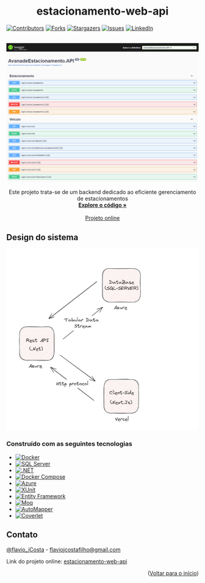 <a name="readme-top"></a>
<h1 align="center">estacionamento-web-api</h1>

[![Contributors][contributors-shield]][contributors-url]
[![Forks][forks-shield]][forks-url]
[![Stargazers][stars-shield]][stars-url]
[![Issues][issues-shield]][issues-url]
[![LinkedIn][linkedin-shield]][linkedin-url]

<br />
<div align="center">
  <a href="https://github.com/Flaviojcf/estacionamento-backend">
    <img src="/public/estacionamento-web-api.png" alt="Logo">
  </a>


  <p align="center">
    Este projeto trata-se de um backend dedicado ao eficiente gerenciamento de estacionamentos
    <br />
    <a href="https://github.com/Flaviojcf/estacionamento-backend"><strong>Explore o código »</strong></a>
    <br />
    <br />
    <a href="https://estacionamento-web-api.azurewebsites.net/swagger/index.html">Projeto online</a>
  </p>
</div>


## Design do sistema

<div align="center">
    <img src="/public/simple-architecture.jpg"  >
</div>

### Construído com as seguintes tecnologias
- [![Docker](https://img.shields.io/badge/Docker-2496ED?style=for-the-badge&logo=Docker&logoColor=white)](https://www.docker.com/)
- [![SQL Server](https://img.shields.io/badge/SQL%20Server-CC2927?style=for-the-badge&logo=Microsoft%20SQL%20Server&logoColor=white)](https://www.microsoft.com/pt-br/sql-server)
- [![.NET](https://img.shields.io/badge/.NET-5C2D91?style=for-the-badge&logo=.NET&logoColor=white)](https://dotnet.microsoft.com/)
- [![Docker Compose](https://img.shields.io/badge/Docker%20Compose-2496ED?style=for-the-badge&logo=Docker&logoColor=white)](https://docs.docker.com/compose/)
- [![Azure](https://img.shields.io/badge/Azure-0089D6?style=for-the-badge&logo=Microsoft%20Azure&logoColor=white)](https://azure.microsoft.com/pt-br/)
- [![XUnit](https://img.shields.io/badge/XUnit-5C2D91?style=for-the-badge&logo=xunit&logoColor=white)](https://xunit.net/)
- [![Entity Framework](https://img.shields.io/badge/Entity%20Framework-512BD4?style=for-the-badge&logo=.NET&logoColor=white)](https://docs.microsoft.com/pt-br/ef/)
- [![Moq](https://img.shields.io/badge/Moq-00A74A?style=for-the-badge&logo=moq&logoColor=white)](https://github.com/Moq/moq4)
- [![AutoMapper](https://img.shields.io/badge/AutoMapper-006400?style=for-the-badge&logo=AutoMapper&logoColor=white)](https://automapper.org/)
- [![Coverlet](https://img.shields.io/badge/Coverlet-512BD4?style=for-the-badge&logo=.NET&logoColor=white)](https://coverlet.dev/)

## Contato
[@flavio_jCosta](mailto:flaviojcostafilho@gmail.com) - flaviojcostafilho@gmail.com

Link do projeto online: [estacionamento-web-api](https://estacionamento-web-api.azurewebsites.net/swagger/index.html)

<p align="right">(<a href="#readme-top">Voltar para o início</a>)</p>


[contributors-shield]: https://img.shields.io/github/contributors/flaviojcf/estacionamento-backend.svg?style=for-the-badge
[contributors-url]: https://github.com/flaviojcf/estacionamento-backend/graphs/contributors
[forks-shield]: https://img.shields.io/github/forks/flaviojcf/estacionamento-backend.svg?style=for-the-badge
[forks-url]: https://github.com/flaviojcf/estacionamento-backend/network/members
[stars-shield]: https://img.shields.io/github/stars/flaviojcf/estacionamento-backend.svg?style=for-the-badge
[stars-url]: https://github.com/flaviojcf/estacionamento-backend/stargazers
[issues-shield]: https://img.shields.io/github/issues/flaviojcf/estacionamento-backend.svg?style=for-the-badge
[issues-url]: https://github.com/flaviojcf/estacionamento-backend/issues
[linkedin-shield]: https://img.shields.io/badge/-LinkedIn-black.svg?style=for-the-badge&logo=linkedin&colorB=555
[linkedin-url]: https://www.linkedin.com/in/flávio-jcosta
